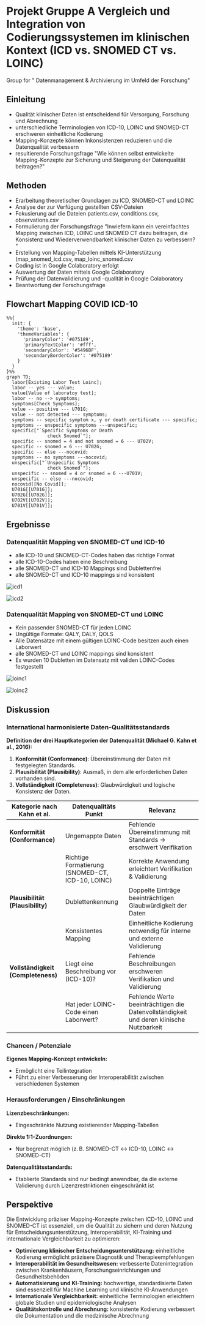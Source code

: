 # Projekt Gruppe A Vergleich und Integration von Codierungssystemen im klinischen Kontext (ICD vs. SNOMED CT vs. LOINC)

Group for " Datenmanagement &amp; Archivierung im Umfeld der Forschung"

## Einleitung
- Qualität klinischer Daten ist entscheidend für Versorgung, Forschung und Abrechnung
- unterschiedliche Terminologien von ICD-10, LOINC und SNOMED-CT erschweren einheitliche Kodierung
- Mapping-Konzepte können Inkonsistenzen reduzieren und die Datenqualität verbessern
- resultierende Forschungsfrage "Wie können selbst entwickelte Mapping-Konzepte zur Sicherung und Steigerung der Datenqualität beitragen?"

## Methoden
- Erarbeitung theoretischer Grundlagen zu ICD, SNOMED-CT und LOINC
- Analyse der zur Verfügung gestellten CSV-Dateien
- Fokusierung auf die Dateien patients.csv, conditions.csv, observations.csv
- Formulierung der Forschungsfrage "Inwiefern kann ein vereinfachtes Mapping zwischen ICD, LOINC und SNOMED CT dazu beitragen, die Konsistenz und Wiederverwendbarkeit klinischer Daten zu verbessern?
"
- Erstellung von Mapping-Tabellen mittels KI-Unterstützung (map_snomed_icd.csv, map_loinc_snomed.csv
- Coding ist in Google Colaboratory erfolgt
- Auswertung der Daten mittels Google Colaboratory
- Prüfung der Datenvalidierung und -qualität in Google Colaboratory
- Beantwortung der Forschungsfrage

## Flowchart Mapping COVID ICD-10

```mermaid
%%{
  init: {
    'theme': 'base',
    'themeVariables': {
      'primaryColor': '#075189',
      'primaryTextColor': '#fff',
      'secondaryColor': '#5496BF',
      'secondaryBorderColor': '#075189'
    }
  }
}%%
graph TD;
  labor[Existing Labor Test Loinc];
  labor -- yes --- value;
  value[Value of laboratoy test];
  labor -- no --> symptoms;
  symptoms[Check Symptoms];
  value -- positive --- U701G;
  value -- not detected --- symptoms;
  symptoms -- sepcific symptom x, y or death certificate --- specific;
  symptoms -- unspecific symptoms ---unspecific;
  specific["`Specific Symptoms or Death
               check Snomed`"];
  specific -- snomed = 4 and not snomed = 6 --- U702V;
  specific -- snomed = 6 --- U702G;
  specific -- else ---nocovid;
  symptoms -- no symptoms ---nocovid;
  unspecific["`Unspecific Symptoms
               check Snomed`"];
  unspecific -- snomed = 4 or snomed = 6 ---U701V;
  unspecific -- else ---nocovid;
  nocovid[[No Covid]];
  U701G[[U701G]];
  U702G[[U702G]];
  U702V[[U702V]];
  U701V[[U701V]];
```

## Ergebnisse

### Datenqualität Mapping von SNOMED-CT und ICD-10
* alle ICD-10 und SNOMED-CT-Codes haben das richtige Format
* alle ICD-10-Codes haben eine Beschreibung
* alle SNOMED-CT und ICD-10 Mappings sind Dublettenfrei
* alle SNOMED-CT und ICD-10 mappings sind konsistent


![icd1](images/snomed_icd1.jpg)

![icd2](images/snomed_icd2.jpg)


### Datenqualität Mapping von SNOMED-CT und LOINC
* Kein passender SNOMED-CT für jeden LOINC
* Ungültige Formate: QALY, DALY, QOLS
* Alle Datensätze mit einem gültigen LOINC-Code besitzen auch einen Laborwert
* alle SNOMED-CT und LOINC mappings sind konsistent
* Es wurden 10 Dubletten im Datensatz mit validen LOINC-Codes festgestellt

![loinc1](images/loinc1.jpg)

![loinc2](images/loinc2.jpg)

## Diskussion

### International harmonisierte Daten-Qualitätsstandards

**Definition der drei Hauptkategorien der Datenqualität (Michael G. Kahn et al., 2016):**

1. **Konformität (Conformance)**: Übereinstimmung der Daten mit festgelegten Standards.
2. **Plausibilität (Plausibility)**: Ausmaß, in dem alle erforderlichen Daten vorhanden sind.
3. **Vollständigkeit (Completeness)**: Glaubwürdigkeit und logische Konsistenz der Daten.

| **Kategorie nach Kahn et al.**         | **Datenqualitäts Punkt**                         | **Relevanz** |
|--------------------------------------|--------------------------------|------------------------------------------------------|
| **Konformität (Conformance)** | Ungemappte Daten | Fehlende Übereinstimmung mit Standards → erschwert Verifikation |
| | Richtige Formatierung (SNOMED-CT, ICD-10, LOINC) | Korrekte Anwendung erleichtert Verifikation & Validierung |
| **Plausibilität (Plausibility)** | Dublettenkennung | Doppelte Einträge beeinträchtigen Glaubwürdigkeit der Daten |
| | Konsistentes Mapping | Einheitliche Kodierung notwendig für interne und externe Validierung |
| **Vollständigkeit (Completeness)** | Liegt eine Beschreibung vor (ICD-10)? | Fehlende Beschreibungen erschweren Verifikation und Validierung |
| | Hat jeder LOINC-Code einen Laborwert? | Fehlende Werte beeinträchtigen die Datenvollständigkeit und deren klinische Nutzbarkeit |

### Chancen / Potenziale

**Eigenes Mapping-Konzept entwickeln:**
- Ermöglicht eine Teilintegration  
- Führt zu einer Verbesserung der Interoperabilität zwischen verschiedenen Systemen  

### Herausforderungen / Einschränkungen

**Lizenzbeschränkungen:**
- Eingeschränkte Nutzung existierender Mapping-Tabellen  

**Direkte 1:1-Zuordnungen:**
- Nur begrenzt möglich (z. B. SNOMED-CT ↔ ICD-10, LOINC ↔ SNOMED-CT)  

**Datenqualitätsstandards:**
- Etablierte Standards sind nur bedingt anwendbar, da die externe Validierung durch Lizenzrestriktionen eingeschränkt ist  


## Perspektive
Die Entwicklung präziser Mapping-Konzepte zwischen ICD-10, LOINC und SNOMED-CT ist essenziell, um die Qualität zu sichern und deren Nutzung für Entscheidungsunterstützung, Interoperabilität, KI-Training und internationale Vergleichbarkeit zu optimieren:
- **Optimierung klinischer Entscheidungsunterstützung:** einheitliche Kodierung ermöglicht präzisere Diagnostik und Therapieempfehlungen
- **Interoperabilität im Gesundheitswesen:** verbesserte Datenintegration zwischen Krankenhäusern, Forschungseinrichtungen und Gesundheitsbehöden
- **Automatisierung und KI-Training:** hochwertige, standardisierte Daten sind essenziell für Machine Learning und klinische KI-Anwendungen
- **Internationale Vergleichbarkeit:** einheitliche Terminologien erleichtern globale Studien und epidemiologische Analysen
- **Qualitätskontrolle und Abrechnung:** konsistente Kodierung verbessert die Dokumentation und die medzinische Abrechnung
